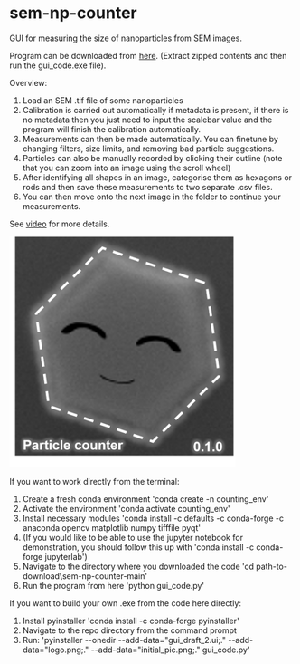 # sem-np-counter
GUI for measuring the size of nanoparticles from SEM images.

Program can be downloaded from <a href="https://www.dropbox.com/s/ld9us31h61hyct1/gui_code-0_1_2.zip?dl=0">here</a>. (Extract zipped contents and then run the gui_code.exe file).

Overview:
1.	Load an SEM .tif file of some nanoparticles
2.	Calibration is carried out automatically if metadata is present, if there is no metadata then you just need to input the scalebar value and the program will finish the calibration automatically.
3.	Measurements can then be made automatically. You can finetune by changing filters, size limits, and removing bad particle suggestions.
4.	Particles can also be manually recorded by clicking their outline (note that you can zoom into an image using the scroll wheel)
5.	After identifying all shapes in an image, categorise them as hexagons or rods and then save these measurements to two separate .csv files.
6.	You can then move onto the next image in the folder to continue your measurements.

See <a href='https://user-images.githubusercontent.com/30181254/110630828-c59a3b80-819d-11eb-8f7b-233b8a692fcf.mp4'>video</a> for more details.

<img src='https://github.com/grlewis333/sem-np-counter/blob/main/initial_pic.png' width=400>

If you want to work directly from the terminal:
1. Create a fresh conda environment 'conda create -n counting_env'
2. Activate the environment 'conda activate counting_env'
3. Install necessary modules 'conda install -c defaults -c conda-forge -c anaconda opencv matplotlib numpy tifffile pyqt'
4. (If you would like to be able to use the jupyter notebook for demonstration, you should follow this up with 'conda install -c conda-forge jupyterlab')
5. Navigate to the directory where you downloaded the code 'cd path-to-download\sem-np-counter-main'
6. Run the program from here 'python gui_code.py'

If you want to build your own .exe from the code here directly:
1. Install pyinstaller 'conda install -c conda-forge pyinstaller'
2. Navigate to the repo directory from the command prompt
3. Run: 'pyinstaller --onedir --add-data="gui_draft_2.ui;." --add-data="logo.png;." --add-data="initial_pic.png;." gui_code.py'
